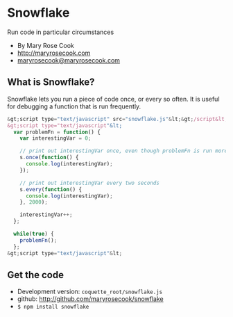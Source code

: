 # Snowflake

Run code in particular circumstances

* By Mary Rose Cook
* http://maryrosecook.com
* maryrosecook@maryrosecook.com

## What is Snowflake?

Snowflake lets you run a piece of code once, or every so often.  It is useful for debugging a function that is run frequently.

```javascript
&gt;script type="text/javascript" src="snowflake.js"&lt;&gt;/script&lt;
&gt;script type="text/javascript"&lt;
  var problemFn = function() {
    var interestingVar = 0;

    // print out interestingVar once, even though problemFn is run more than once
    s.once(function() {
      console.log(interestingVar);
    });

    // print out interestingVar every two seconds
    s.every(function() {
      console.log(interestingVar);
    }, 2000);

    interestingVar++;
  };

  while(true) {
    problemFn();
  };
&gt;script type="text/javascript"&lt;
```

## Get the code

* Development version: `coquette_root/snowflake.js`
* github: http://github.com/maryrosecook/snowflake
* `$ npm install snowflake`
